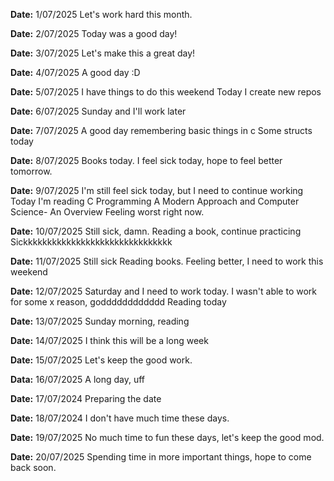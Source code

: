 **Date:** 1/07/2025
Let's work hard this month.

**Date:** 2/07/2025
Today was a good day!

**Date:** 3/07/2025
Let's make this a great day!

**Date:** 4/07/2025
A good day :D

**Date:** 5/07/2025
I have things to do this weekend
Today I create new repos

**Date:** 6/07/2025
Sunday and I'll work later

**Date:** 7/07/2025
A good day remembering basic things in c
Some structs today

**Date:** 8/07/2025
Books today.
I feel sick today, hope to feel better tomorrow.

**Date:** 9/07/2025
I'm still feel sick today, but I need to continue working
Today I'm reading C Programming A Modern Approach and Computer Science- An Overview
Feeling worst right now.

**Date:** 10/07/2025
Still sick, damn.
Reading a book, continue practicing
Sickkkkkkkkkkkkkkkkkkkkkkkkkkkkkkk

**Date:** 11/07/2025
Still sick
Reading books.
Feeling better, I need to work this weekend

**Date:** 12/07/2025
Saturday and I need to work today.
I wasn't able to work for some x reason, godddddddddddd
Reading today

**Date:** 13/07/2025
Sunday morning, reading

**Date:** 14/07/2025
I think this will be a long week

**Date:** 15/07/2025
Let's keep the good work.

**Data:** 16/07/2025
A long day, uff

**Date:** 17/07/2024
Preparing the date

**Date:** 18/07/2024
I don't have much time these days.

**Date:** 19/07/2025
No much time to fun these days, let's keep the good mod.

**Date:** 20/07/2025
Spending time in more important things, hope to come back soon.
